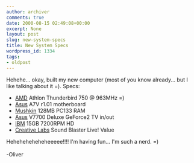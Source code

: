 ```yaml
---
author: archiver
comments: true
date: 2000-08-15 02:49:08+00:00
excerpt: None
layout: post
slug: new-system-specs
title: New System Specs
wordpress_id: 1334
tags:
- oldpost
---
```


Hehehe... okay, built my new computer (most of you know already... but I like talking about it =). Specs:<ul><li><a href="http://www.amd.com" target="_blank">AMD</a> Athlon Thunderbird 750 @ 963MHz =)<li><a href="http://www.asus.com" target="_blank">Asus</a> A7V r1.01 motherboard<li><a href="http://www.mushkin.com" target="_blank">Mushkin</a> 128MB PC133 RAM<li><a href="http://www.asus.com" target="_blank">Asus</a> V7700 Deluxe GeForce2 TV in/out<li><a href="http://www.ibm.com" target="_blank">IBM</a> 15GB 7200RPM HD<li><a href="http://www.creativelabs.com" target="_blank">Creative Labs</a> Sound Blaster Live! Value</ul>Heheheheheheheeeee!!!! I'm having fun... I'm such a nerd. =)<br /><br />-Oliver